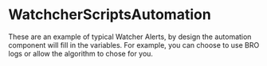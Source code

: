 # WatchcherScriptsAutomation
These are an example of typical Watcher Alerts, by design the automation component will fill in the variables. For example, you can choose to use BRO logs or allow the algorithm to chose for you.
